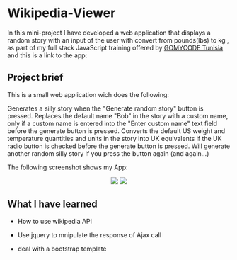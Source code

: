 # Wikipedia-Viewer
In this mini-project I have developed a  web application that displays a random story with an input of the user with convert from pounds(lbs) to kg , as part of my full stack JavaScript training offered by [GOMYCODE Tunisia](https://www.gomycode.tn) and this is a link to the app:
## Project brief
This is a small web application wich does the following:

Generates a silly story when the "Generate random story" button is pressed.
Replaces the default name "Bob" in the story with a custom name, only if a custom name is entered into the "Enter custom name" text field before the generate button is pressed.
Converts the default US weight and temperature quantities and units in the story into UK equivalents if the UK radio button is checked before the generate button is pressed.
Will generate another random silly story if you press the button again (and again...)




The following screenshot shows my App:
<p align="center">
    <img src="images/m1.png">
    <img src="images/Capture.PNG">

</p>

## What I have learned

* How to use wikipedia API

* Use jquery to mnipulate the response of Ajax call

* deal with a bootstrap template 